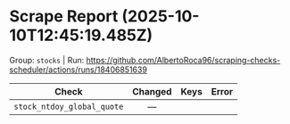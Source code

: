 # Scrape Report (2025-10-10T12:45:19.485Z)

Group: `stocks`  |  Run: https://github.com/AlbertoRoca96/scraping-checks-scheduler/actions/runs/18406851639

| Check | Changed | Keys | Error |
|---|:---:|:--|:--|
| `stock_ntdoy_global_quote` | — |  |  |
